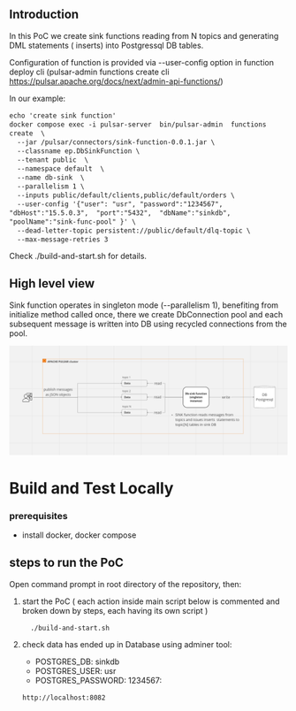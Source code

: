 ##  Introduction

In this PoC we create sink functions reading from N topics and generating DML statements ( inserts) into Postgressql DB tables. 


Configuration of function is provided via  --user-config option in function deploy cli (pulsar-admin functions create cli https://pulsar.apache.org/docs/next/admin-api-functions/)

In our example: 

```
echo 'create sink function' 
docker compose exec -i pulsar-server  bin/pulsar-admin  functions create  \
  --jar /pulsar/connectors/sink-function-0.0.1.jar \
  --classname ep.DbSinkFunction \
  --tenant public  \
  --namespace default  \
  --name db-sink  \
  --parallelism 1 \
  --inputs public/default/clients,public/default/orders \
  --user-config '{"user": "usr", "password":"1234567", "dbHost":"15.5.0.3",  "port":"5432",  "dbName":"sinkdb", "poolName":"sink-func-pool" }' \
  --dead-letter-topic persistent://public/default/dlq-topic \
  --max-message-retries 3 
```
Check ./build-and-start.sh for details.

## High level view
Sink function operates in singleton mode (--parallelism 1), benefiting from initialize method called once, there we create DbConnection pool and each subsequent message is written into DB using recycled connections from the pool.

![image](./sink-function-diagram.png)


# Build and Test Locally

### prerequisites
* install docker, docker compose

## steps to run the PoC

Open command prompt in root directory of the repository, then:


1. start the PoC ( each action inside main script below is commented and broken down by steps, each having its own script )
   ```
     ./build-and-start.sh

   ```


2. check data has ended up in Database using adminer tool:
   *   POSTGRES_DB: sinkdb
   *   POSTGRES_USER: usr
   *   POSTGRES_PASSWORD: 1234567:
    
    ```
    http://localhost:8082
  
    ```

